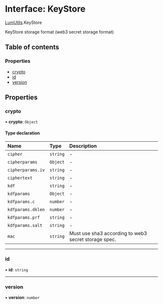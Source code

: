 # Interface: KeyStore

[LumUtils](../modules/LumUtils.md).KeyStore

KeyStore storage format (web3 secret storage format)

## Table of contents

### Properties

- [crypto](LumUtils.KeyStore.md#crypto)
- [id](LumUtils.KeyStore.md#id)
- [version](LumUtils.KeyStore.md#version)

## Properties

### crypto

• **crypto**: `Object`

#### Type declaration

| Name | Type | Description |
| :------ | :------ | :------ |
| `cipher` | `string` | - |
| `cipherparams` | `Object` | - |
| `cipherparams.iv` | `string` | - |
| `ciphertext` | `string` | - |
| `kdf` | `string` | - |
| `kdfparams` | `Object` | - |
| `kdfparams.c` | `number` | - |
| `kdfparams.dklen` | `number` | - |
| `kdfparams.prf` | `string` | - |
| `kdfparams.salt` | `string` | - |
| `mac` | `string` | Must use sha3 according to web3 secret storage spec. |

___

### id

• **id**: `string`

___

### version

• **version**: `number`
